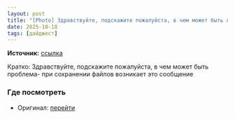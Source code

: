 ```yaml
---
layout: post
title: "[Photo] Здравствуйте, подскажите пожалуйста, в чем может быть проблема- при сохранении файлов  [...]"
date: 2025-10-18
tags: [дайджест]
---
```


**Источник:** [ссылка](https://t.me/imstocker_chat_ru/12022)

Кратко: Здравствуйте, подскажите пожалуйста, в чем может быть проблема- при сохранении файлов возникает это сообщение

### Где посмотреть
- Оригинал: [перейти]({link})
